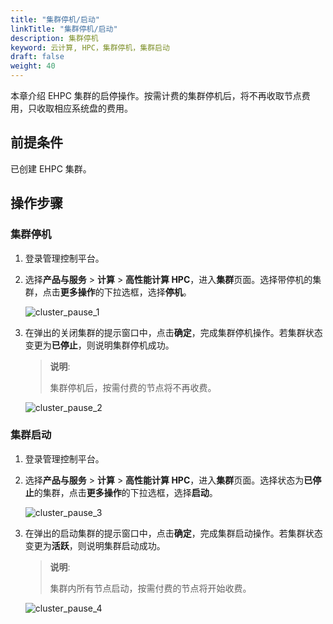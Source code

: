 ```yaml
---
title: "集群停机/启动"
linkTitle: "集群停机/启动"
description: 集群停机
keyword: 云计算, HPC，集群停机，集群启动
draft: false
weight: 40
---
```


本章介绍 EHPC 集群的启停操作。按需计费的集群停机后，将不再收取节点费用，只收取相应系统盘的费用。

## 前提条件

已创建 EHPC 集群。

## 操作步骤

### 集群停机

1. 登录管理控制平台。

2. 选择**产品与服务** > **计算** > **高性能计算 HPC**，进入**集群**页面。选择带停机的集群，点击**更多操作**的下拉选框，选择**停机**。

   ![cluster_pause_1](../../../_images/cluster_pause_1.png)

3. 在弹出的关闭集群的提示窗口中，点击**确定**，完成集群停机操作。若集群状态变更为**已停止**，则说明集群停机成功。

   >**说明**:
   >
   > 集群停机后，按需付费的节点将不再收费。

   ![cluster_pause_2](../../../_images/cluster_pause_2.png)

### 集群启动

1. 登录管理控制平台。

2. 选择**产品与服务** > **计算** > **高性能计算 HPC**，进入**集群**页面。选择状态为**已停止**的集群，点击**更多操作**的下拉选框，选择**启动**。

   ![cluster_pause_3](../../../_images/cluster_pause_3.png)

3. 在弹出的启动集群的提示窗口中，点击**确定**，完成集群启动操作。若集群状态变更为**活跃**，则说明集群启动成功。
   >**说明**:
   >
   > 集群内所有节点启动，按需付费的节点将开始收费。

   ![cluster_pause_4](../../../_images/cluster_pause_4.png)

